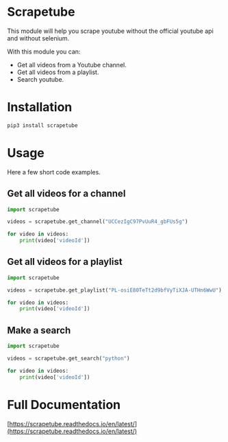 # Scrapetube
This module will help you scrape youtube without the official youtube api and without selenium.

With this module you can:


* Get all videos from a Youtube channel.
* Get all videos from a playlist.
* Search youtube.

# Installation

```bash
pip3 install scrapetube
```

# Usage
Here a few short code examples.

## Get all videos for a channel
```python
import scrapetube

videos = scrapetube.get_channel("UCCezIgC97PvUuR4_gbFUs5g")

for video in videos:
    print(video['videoId'])
```

## Get all videos for a playlist
```python
import scrapetube

videos = scrapetube.get_playlist("PL-osiE80TeTt2d9bfVyTiXJA-UTHn6WwU")

for video in videos:
    print(video['videoId'])
```

## Make a search
```python
import scrapetube

videos = scrapetube.get_search("python")

for video in videos:
    print(video['videoId'])
```

# Full Documentation

[https://scrapetube.readthedocs.io/en/latest/](https://scrapetube.readthedocs.io/en/latest/)
